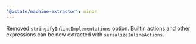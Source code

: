 ```yaml
---
'@xstate/machine-extractor': minor
---
```


Removed `stringifyInlineImplementations` option. Builtin actions and other expressions can be now extracted with `serializeInlineActions`.
